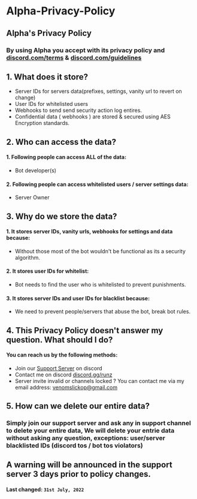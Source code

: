 # Alpha-Privacy-Policy

## **Alpha's Privacy Policy**
### By using Alpha you accept with its privacy policy and [discord.com/terms](https://discord.com/terms) & [discord.com/guidelines](https://discord.com/guidelines)

## 1. What does it store?

 - Server IDs for servers data(prefixes, settings, vanity url to revert on change)
 - User IDs for whitelisted users
 - Webhooks to send send security action log entires.
 - Confidential data ( webhooks ) are stored & secured using AES Encryption standards.

## 2. Who can access the data?

 #### 1. Following people can access ALL of the data:
 -  Bot developer(s)

#### 2. Following people can access whitelisted users / server settings data:
- Server Owner


## 3. Why do we store the data?

#### 1. It stores server IDs, vanity urls, webhooks for settings and data because:
- Without those most of the bot wouldn't be functional as its a security algorithm.

#### 2. It stores user IDs for whitelist:
- Bot needs to find the user who is whitelisted to prevent punishments.

#### 3. It stores server IDs and user IDs for blacklist because:
- We need to prevent people/servers that abuse the bot, break bot rules.


## 4. This Privacy Policy doesn't answer my question. What should I do?

#### You can reach us by the following methods:
- Join our [Support Server](https://discord.gg/runz) on discord
- Contact me on discord [discord.gg/runz](https://discord.gg/runz)
- Server invite invalid or channels locked ? You can contact me via my email address: venomslickop@gmail.com

## 5. How can we delete our entire data?

### Simply join our support server and ask any in support channel to delete your entire data, We will delete your entrie data without asking any question, exceptions: user/server blacklisted IDs (discord tos / bot tos violators)


## A warning will be announced in the support server 3 days prior to policy changes.
#### **Last changed:**  `31st July, 2022`
